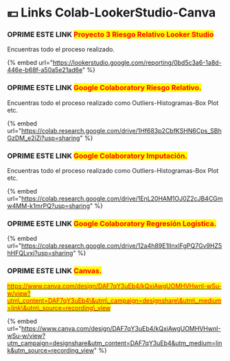# 💴 Links Colab-LookerStudio-Canva

### OPRIME ESTE LINK <mark style="color:red;">Proyecto 3 Riesgo Relativo Looker Studio</mark>

Encuentras todo el proceso realizado.

{% embed url="https://lookerstudio.google.com/reporting/0bd5c3a6-1a8d-446e-b68f-a50a5e21ad6e" %}

### OPRIME ESTE LINK <mark style="color:red;">Google Colaboratory Riesgo Relativo.</mark>

Encuentras todo el proceso realizado como Outliers-Histogramas-Box Plot etc.

{% embed url="https://colab.research.google.com/drive/1Hf683p2CbfKSHN6Cps_SBhGzDM_e2iZi?usp=sharing" %}

### OPRIME ESTE LINK <mark style="color:red;">Google Colaboratory Imputación.</mark>

Encuentras todo el proceso realizado como Outliers-Histogramas-Box Plot etc.

{% embed url="https://colab.research.google.com/drive/1EnL20HAM1OJ0Z2cJB4CGmw4MM-k1mrPQ?usp=sharing" %}

### OPRIME ESTE LINK <mark style="color:red;">Google Colaboratory Regresión Logística.</mark>

{% embed url="https://colab.research.google.com/drive/12a4h89E1lInxIFgPQ7Gv9HZ5hHFQLvxj?usp=sharing" %}

### OPRIME ESTE LINK <mark style="color:red;">Canvas.</mark>

[<mark style="color:red;">https://www.canva.com/design/DAF7qY3uEb4/kQxiAwgUOMHVHwnI-wSu-w/view?utm\_content=DAF7qY3uEb4\&utm\_campaign=designshare\&utm\_medium=link\&utm\_source=recording\_view</mark>](https://www.canva.com/design/DAF7qY3uEb4/kQxiAwgUOMHVHwnI-wSu-w/view?utm\_content=DAF7qY3uEb4\&utm\_campaign=designshare\&utm\_medium=link\&utm\_source=recording\_view)

{% embed url="https://www.canva.com/design/DAF7qY3uEb4/kQxiAwgUOMHVHwnI-wSu-w/view?utm_campaign=designshare&utm_content=DAF7qY3uEb4&utm_medium=link&utm_source=recording_view" %}
